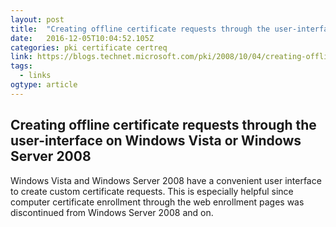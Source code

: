 ```yaml
---
layout: post
title:  "Creating offline certificate requests through the user-interface on Windows Vista or Windows Server 2008 – Windows PKI blog"
date:   2016-12-05T10:04:52.105Z
categories: pki certificate certreq
link: https://blogs.technet.microsoft.com/pki/2008/10/04/creating-offline-certificate-requests-through-the-user-interface-on-windows-vista-or-windows-server-2008/
tags:
  - links
ogtype: article
---
```


## Creating offline certificate requests through the user-interface on Windows Vista or Windows Server 2008

Windows Vista and Windows Server 2008 have a convenient user interface to create custom certificate requests. This is especially helpful since computer certificate enrollment through the web enrollment pages was discontinued from Windows Server 2008 and on.
